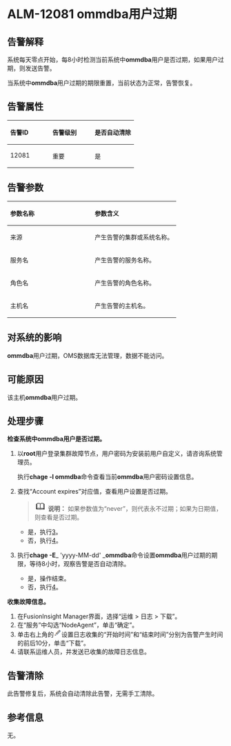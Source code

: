 # ALM-12081 ommdba用户过期<a name="ALM-12081"></a>

## 告警解释<a name="section14673296256"></a>

系统每天零点开始，每8小时检测当前系统中**ommdba**用户是否过期，如果用户过期，则发送告警。

当系统中**ommdba**用户过期的期限重置，当前状态为正常，告警恢复。

## 告警属性<a name="section28308296"></a>

<a name="table36969235"></a>
<table><thead align="left"><tr id="row42433012"><th class="cellrowborder" valign="top" width="33.33333333333333%" id="mcps1.1.4.1.1"><p id="p14521914"><a name="p14521914"></a><a name="p14521914"></a>告警ID</p>
</th>
<th class="cellrowborder" valign="top" width="33.33333333333333%" id="mcps1.1.4.1.2"><p id="p35424385"><a name="p35424385"></a><a name="p35424385"></a>告警级别</p>
</th>
<th class="cellrowborder" valign="top" width="33.33333333333333%" id="mcps1.1.4.1.3"><p id="p50802928"><a name="p50802928"></a><a name="p50802928"></a>是否自动清除</p>
</th>
</tr>
</thead>
<tbody><tr id="row21396528"><td class="cellrowborder" valign="top" width="33.33333333333333%" headers="mcps1.1.4.1.1 "><p id="p55397225"><a name="p55397225"></a><a name="p55397225"></a>12081</p>
</td>
<td class="cellrowborder" valign="top" width="33.33333333333333%" headers="mcps1.1.4.1.2 "><p id="p57990210"><a name="p57990210"></a><a name="p57990210"></a>重要</p>
</td>
<td class="cellrowborder" valign="top" width="33.33333333333333%" headers="mcps1.1.4.1.3 "><p id="p66695395"><a name="p66695395"></a><a name="p66695395"></a>是</p>
</td>
</tr>
</tbody>
</table>

## 告警参数<a name="section53448080"></a>

<a name="table33617909"></a>
<table><thead align="left"><tr id="row23730911"><th class="cellrowborder" valign="top" width="50%" id="mcps1.1.3.1.1"><p id="p43155662"><a name="p43155662"></a><a name="p43155662"></a>参数名称</p>
</th>
<th class="cellrowborder" valign="top" width="50%" id="mcps1.1.3.1.2"><p id="p5947729"><a name="p5947729"></a><a name="p5947729"></a>参数含义</p>
</th>
</tr>
</thead>
<tbody><tr id="row56010517348"><td class="cellrowborder" valign="top" width="50%" headers="mcps1.1.3.1.1 "><p id="p17935380415"><a name="p17935380415"></a><a name="p17935380415"></a>来源</p>
</td>
<td class="cellrowborder" valign="top" width="50%" headers="mcps1.1.3.1.2 "><p id="p187931338134115"><a name="p187931338134115"></a><a name="p187931338134115"></a>产生告警的集群或系统名称。</p>
</td>
</tr>
<tr id="row12004049"><td class="cellrowborder" valign="top" width="50%" headers="mcps1.1.3.1.1 "><p id="p32803893"><a name="p32803893"></a><a name="p32803893"></a>服务名</p>
</td>
<td class="cellrowborder" valign="top" width="50%" headers="mcps1.1.3.1.2 "><p id="p39869670"><a name="p39869670"></a><a name="p39869670"></a>产生告警的服务名称。</p>
</td>
</tr>
<tr id="row23282710"><td class="cellrowborder" valign="top" width="50%" headers="mcps1.1.3.1.1 "><p id="p6851364"><a name="p6851364"></a><a name="p6851364"></a>角色名</p>
</td>
<td class="cellrowborder" valign="top" width="50%" headers="mcps1.1.3.1.2 "><p id="p18089651"><a name="p18089651"></a><a name="p18089651"></a>产生告警的角色名称。</p>
</td>
</tr>
<tr id="row28589139"><td class="cellrowborder" valign="top" width="50%" headers="mcps1.1.3.1.1 "><p id="p34018885"><a name="p34018885"></a><a name="p34018885"></a>主机名</p>
</td>
<td class="cellrowborder" valign="top" width="50%" headers="mcps1.1.3.1.2 "><p id="p4066316"><a name="p4066316"></a><a name="p4066316"></a>产生告警的主机名。</p>
</td>
</tr>
</tbody>
</table>

## 对系统的影响<a name="section14442155121012"></a>

**ommdba**用户过期，OMS数据库无法管理，数据不能访问。

## 可能原因<a name="section188755854810"></a>

该主机**ommdba**用户过期。

## 处理步骤<a name="section1240616119494"></a>

**检查系统中ommdba用户是否过期。**

1.  以**root**用户登录集群故障节点，用户密码为安装前用户自定义，请咨询系统管理员。

    执行**chage -l ommdba**命令查看当前**ommdba**用户密码设置信息。

2.  查找“Account expires”对应值，查看用户设置是否过期。

    >![](public_sys-resources/icon-note.gif) **说明：** 
    >如果参数值为“never”，则代表永不过期；如果为日期值，则查看是否过期。

    -   是，执行[3](#li74061015490)。
    -   否，执行[4](#li1940621204913)。


1.  <a name="li74061015490"></a>执行**chage -E**_ 'yyyy-MM-dd' _**ommdba**命令设置**ommdba**用户过期的期限，等待8小时，观察告警是否自动清除。
    -   是，操作结束。
    -   否，执行[4](#li1940621204913)。


**收集故障信息。**

1.  <a name="li1940621204913"></a>在FusionInsight Manager界面，选择“运维 \> 日志 \> 下载”。
2.  在“服务”中勾选“NodeAgent”，单击“确定”。
3.  单击右上角的![](figures/zh-cn_image_0263895791.png)设置日志收集的“开始时间”和“结束时间”分别为告警产生时间的前后10分，单击“下载”。
4.  请联系运维人员，并发送已收集的故障日志信息。

## 告警清除<a name="section169311343318"></a>

此告警修复后，系统会自动清除此告警，无需手工清除。

## 参考信息<a name="section183241356931"></a>

无。

